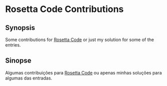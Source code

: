 # Rosetta Code Contributions

## Synopsis

Some contributions for [Rosetta Code](http://rosettacode.org/) or just my solution for some of the entries.

## Sinopse

Algumas contribuições para [Rosetta Code](http://rosettacode.org/) ou apenas minhas soluções para algumas das entradas.
